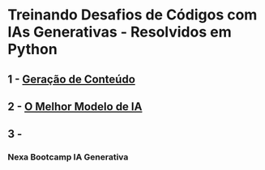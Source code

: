 # Treinando Desafios de Códigos com IAs Generativas - Resolvidos em Python
 
 ## 1 - [Geração de Conteúdo](Desafio1.py)
 ## 2 - [O Melhor Modelo de IA](Desafio2.py)
 ## 3 - [](Desafio3.py)
 
### Nexa Bootcamp IA Generativa 

